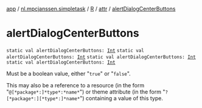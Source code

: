 [app](../../../index.md) / [nl.mpcjanssen.simpletask](../../index.md) / [R](../index.md) / [attr](index.md) / [alertDialogCenterButtons](.)

# alertDialogCenterButtons

`static val alertDialogCenterButtons: `[`Int`](https://kotlinlang.org/api/latest/jvm/stdlib/kotlin/-int/index.html)
`static val alertDialogCenterButtons: `[`Int`](https://kotlinlang.org/api/latest/jvm/stdlib/kotlin/-int/index.html)
`static val alertDialogCenterButtons: `[`Int`](https://kotlinlang.org/api/latest/jvm/stdlib/kotlin/-int/index.html)
`static val alertDialogCenterButtons: `[`Int`](https://kotlinlang.org/api/latest/jvm/stdlib/kotlin/-int/index.html)

Must be a boolean value, either "`true`" or "`false`".

This may also be a reference to a resource (in the form "`@[*package*:]*type*:*name*`") or theme attribute (in the form "`?[*package*:][*type*:]*name*`") containing a value of this type.

